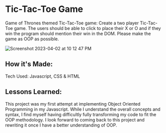 # Tic-Tac-Toe Game

Game of Thrones themed Tic-Tac-Toe game: Create a two player Tic-Tac-Toe game. The users should be able to click to place their X or O and if they win the program should mention their win in the DOM. Please make the game as OOP as possible.

![Screenshot 2023-04-02 at 10 12 47 PM](https://user-images.githubusercontent.com/76449195/229396210-fb5ee431-0eb5-43f4-8d72-818681a4a219.png)

## How it's Made:
Tech Used: Javascript, CSS & HTML

## Lessons Learned:
This project was my first attempt at implementing Object Oriented Programming in my Javascript. While I understand the overall concepts and syntax, I find myself having difficultly fully transforming my code to fit the OOP methodology. I look forward to coming back to this project and rewriting it once I have a better understanding of OOP.


